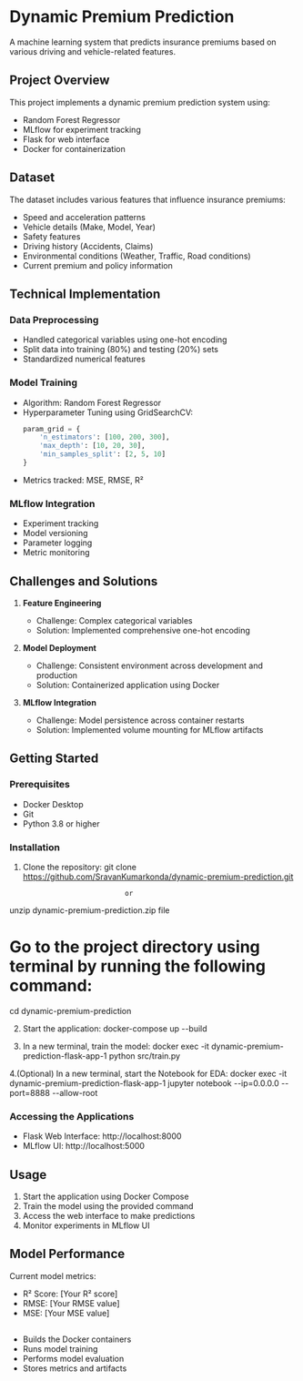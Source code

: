 # Dynamic Premium Prediction

A machine learning system that predicts insurance premiums based on various driving and vehicle-related features.

## Project Overview

This project implements a dynamic premium prediction system using:
- Random Forest Regressor
- MLflow for experiment tracking
- Flask for web interface
- Docker for containerization


## Dataset

The dataset includes various features that influence insurance premiums:
- Speed and acceleration patterns
- Vehicle details (Make, Model, Year)
- Safety features
- Driving history (Accidents, Claims)
- Environmental conditions (Weather, Traffic, Road conditions)
- Current premium and policy information

## Technical Implementation

### Data Preprocessing
- Handled categorical variables using one-hot encoding
- Split data into training (80%) and testing (20%) sets
- Standardized numerical features

### Model Training
- Algorithm: Random Forest Regressor
- Hyperparameter Tuning using GridSearchCV:
  ```python
  param_grid = {
      'n_estimators': [100, 200, 300],
      'max_depth': [10, 20, 30],
      'min_samples_split': [2, 5, 10]
  }
  ```
- Metrics tracked: MSE, RMSE, R²

### MLflow Integration
- Experiment tracking
- Model versioning
- Parameter logging
- Metric monitoring

## Challenges and Solutions

1. **Feature Engineering**
   - Challenge: Complex categorical variables
   - Solution: Implemented comprehensive one-hot encoding

2. **Model Deployment**
   - Challenge: Consistent environment across development and production
   - Solution: Containerized application using Docker

3. **MLflow Integration**
   - Challenge: Model persistence across container restarts
   - Solution: Implemented volume mounting for MLflow artifacts

## Getting Started

### Prerequisites
- Docker Desktop
- Git
- Python 3.8 or higher

### Installation

1. Clone the repository:
git clone https://github.com/SravanKumarkonda/dynamic-premium-prediction.git

                                or

unzip dynamic-premium-prediction.zip file 

# Go to the project directory using terminal by running the following command:
cd dynamic-premium-prediction

2. Start the application:
docker-compose up --build


3. In a new terminal, train the model:
docker exec -it dynamic-premium-prediction-flask-app-1 python src/train.py

4.(Optional) In a new terminal, start the Notebook for EDA:
docker exec -it dynamic-premium-prediction-flask-app-1 jupyter notebook --ip=0.0.0.0 --port=8888 --allow-root

### Accessing the Applications

- Flask Web Interface: http://localhost:8000
- MLflow UI: http://localhost:5000


## Usage

1. Start the application using Docker Compose
2. Train the model using the provided command
3. Access the web interface to make predictions
4. Monitor experiments in MLflow UI

## Model Performance

Current model metrics:
- R² Score: [Your R² score]
- RMSE: [Your RMSE value]
- MSE: [Your MSE value]

## 

- Builds the Docker containers
- Runs model training
- Performs model evaluation
- Stores metrics and artifacts


